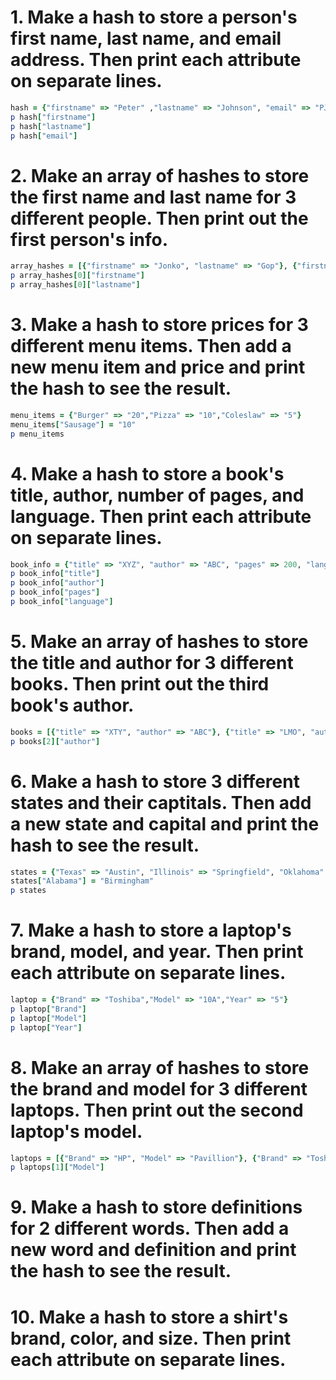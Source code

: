 # 1. Make a hash to store a person's first name, last name, and email address. Then print each attribute on separate lines.

```ruby
hash = {"firstname" => "Peter" ,"lastname" => "Johnson", "email" => "PJ@test.com"}
p hash["firstname"]
p hash["lastname"]
p hash["email"]
```

# 2. Make an array of hashes to store the first name and last name for 3 different people. Then print out the first person's info.

```ruby
array_hashes = [{"firstname" => "Jonko", "lastname" => "Gop"}, {"firstname" => "Piloe", "lastname" => "Head"}, {"firstname" => "Treomt", "lastname" => "Wore"} ]
p array_hashes[0]["firstname"]
p array_hashes[0]["lastname"]
```

# 3. Make a hash to store prices for 3 different menu items. Then add a new menu item and price and print the hash to see the result.

```ruby
menu_items = {"Burger" => "20","Pizza" => "10","Coleslaw" => "5"}
menu_items["Sausage"] = "10"
p menu_items
```
# 4. Make a hash to store a book's title, author, number of pages, and language. Then print each attribute on separate lines.
```ruby
book_info = {"title" => "XYZ", "author" => "ABC", "pages" => 200, "language" => "English"}
p book_info["title"]
p book_info["author"]
p book_info["pages"]
p book_info["language"]
```

# 5. Make an array of hashes to store the title and author for 3 different books. Then print out the third book's author.
```ruby
books = [{"title" => "XTY", "author" => "ABC"}, {"title" => "LMO", "author" => "CRT"},{"title" => "POP", "author" => "NMU"}]
p books[2]["author"]
```

# 6. Make a hash to store 3 different states and their captitals. Then add a new state and capital and print the hash to see the result.
```ruby
states = {"Texas" => "Austin", "Illinois" => "Springfield", "Oklahoma" => "OKC"}
states["Alabama"] = "Birmingham"
p states
```
# 7. Make a hash to store a laptop's brand, model, and year. Then print each attribute on separate lines.
```ruby
laptop = {"Brand" => "Toshiba","Model" => "10A","Year" => "5"}
p laptop["Brand"]
p laptop["Model"]
p laptop["Year"]
```
# 8. Make an array of hashes to store the brand and model for 3 different laptops. Then print out the second laptop's model.
```ruby
laptops = [{"Brand" => "HP", "Model" => "Pavillion"}, {"Brand" => "Toshiba", "Model" => "Satellite"}, {"Brand" => "Dell", "Model" => "Inspiron"}]
p laptops[1]["Model"]
```
# 9. Make a hash to store definitions for 2 different words. Then add a new word and definition and print the hash to see the result.

# 10. Make a hash to store a shirt's brand, color, and size. Then print each attribute on separate lines.
